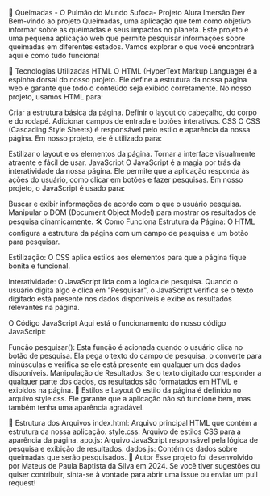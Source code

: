 🌱 Queimadas - O Pulmão do Mundo Sufoca- Projeto Alura Imersão Dev
Bem-vindo ao projeto Queimadas, uma aplicação que tem como objetivo informar sobre as queimadas e seus impactos no planeta. Este projeto é uma pequena aplicação web que permite pesquisar informações sobre queimadas em diferentes estados. Vamos explorar o que você encontrará aqui e como tudo funciona!

🚀 Tecnologias Utilizadas
HTML
O HTML (HyperText Markup Language) é a espinha dorsal do nosso projeto. Ele define a estrutura da nossa página web e garante que todo o conteúdo seja exibido corretamente. No nosso projeto, usamos HTML para:

Criar a estrutura básica da página.
Definir o layout do cabeçalho, do corpo e do rodapé.
Adicionar campos de entrada e botões interativos.
CSS
O CSS (Cascading Style Sheets) é responsável pelo estilo e aparência da nossa página. Em nosso projeto, ele é utilizado para:

Estilizar o layout e os elementos da página.
Tornar a interface visualmente atraente e fácil de usar.
JavaScript
O JavaScript é a magia por trás da interatividade da nossa página. Ele permite que a aplicação responda às ações do usuário, como clicar em botões e fazer pesquisas. Em nosso projeto, o JavaScript é usado para:

Buscar e exibir informações de acordo com o que o usuário pesquisa.
Manipular o DOM (Document Object Model) para mostrar os resultados de pesquisa dinamicamente.
🛠️ Como Funciona
Estrutura da Página: O HTML configura a estrutura da página com um campo de pesquisa e um botão para pesquisar.

Estilização: O CSS aplica estilos aos elementos para que a página fique bonita e funcional.

Interatividade: O JavaScript lida com a lógica de pesquisa. Quando o usuário digita algo e clica em "Pesquisar", o JavaScript verifica se o texto digitado está presente nos dados disponíveis e exibe os resultados relevantes na página.

O Código JavaScript
Aqui está o funcionamento do nosso código JavaScript:

Função pesquisar(): Esta função é acionada quando o usuário clica no botão de pesquisa. Ela pega o texto do campo de pesquisa, o converte para minúsculas e verifica se ele está presente em qualquer um dos dados disponíveis.
Manipulação de Resultados: Se o texto digitado corresponder a qualquer parte dos dados, os resultados são formatados em HTML e exibidos na página.
🎨 Estilos e Layout
O estilo da página é definido no arquivo style.css. Ele garante que a aplicação não só funcione bem, mas também tenha uma aparência agradável.

📂 Estrutura dos Arquivos
index.html: Arquivo principal HTML que contém a estrutura da nossa aplicação.
style.css: Arquivo de estilos CSS para a aparência da página.
app.js: Arquivo JavaScript responsável pela lógica de pesquisa e exibição de resultados.
dados.js: Contém os dados sobre queimadas que serão pesquisados.
📝 Autor
Esse projeto foi desenvolvido por Mateus de Paula Baptista da Silva em 2024. Se você tiver sugestões ou quiser contribuir, sinta-se à vontade para abrir uma issue ou enviar um pull request!
